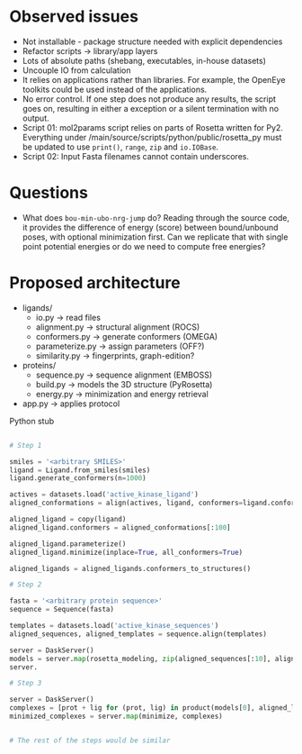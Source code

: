 # Observed issues

- Not installable - package structure needed with explicit dependencies
- Refactor scripts -> library/app layers
- Lots of absolute paths (shebang, executables, in-house datasets)
- Uncouple IO from calculation
- It relies on applications rather than libraries. For example, the
  OpenEye toolkits could be used instead of the applications.
- No error control. If one step does not produce any results, the script
  goes on, resulting in either a exception or a silent termination with no
  output.
- Script 01: mol2params script relies on parts of Rosetta written for Py2.
  Everything under <ROSETTA>/main/source/scripts/python/public/rosetta_py
  must be updated to use `print()`, `range`, `zip` and `io.IOBase`.
- Script 02: Input Fasta filenames cannot contain underscores.

# Questions

- What does `bou-min-ubo-nrg-jump` do? Reading through the source code, it provides
  the difference of energy (score) between bound/unbound poses, with optional
  minimization first. Can we replicate that with single point potential energies
  or do we need to compute free energies?


# Proposed architecture

- ligands/
    - io.py -> read files
    - alignment.py -> structural alignment (ROCS)
    - conformers.py -> generate conformers (OMEGA)
    - parameterize.py -> assign parameters (OFF?)
    - similarity.py -> fingerprints, graph-edition?
- proteins/
    - sequence.py -> sequence alignment (EMBOSS)
    - build.py -> models the 3D structure (PyRosetta)
    - energy.py -> minimization and energy retrieval
- app.py -> applies protocol


Python stub

```python

# Step 1

smiles = '<arbitrary SMILES>'
ligand = Ligand.from_smiles(smiles)
ligand.generate_conformers(n=1000)

actives = datasets.load('active_kinase_ligand')
aligned_conformations = align(actives, ligand, conformers=ligand.conformers)

aligned_ligand = copy(ligand)
aligned_ligand.conformers = aligned_conformations[:100]

aligned_ligand.parameterize()
aligned_ligand.minimize(inplace=True, all_conformers=True)

aligned_ligands = aligned_ligands.conformers_to_structures()

# Step 2

fasta = '<arbitrary protein sequence>'
sequence = Sequence(fasta)

templates = datasets.load('active_kinase_sequences')
aligned_sequences, aligned_templates = sequence.align(templates)

server = DaskServer()
models = server.map(rosetta_modeling, zip(aligned_sequences[:10], aligned_templates[:10]))
server.

# Step 3

server = DaskServer()
complexes = [prot + lig for (prot, lig) in product(models[0], aligned_ligands[:100])]
minimized_complexes = server.map(minimize, complexes)


# The rest of the steps would be similar


```